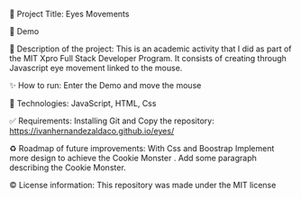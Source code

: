 📌 Project Title: Eyes Movements

👀 Demo

🎯 Description of the project: This is an academic activity that I did as part of the MIT Xpro Full Stack Developer Program. It consists of creating through Javascript eye movement linked to the mouse.

✨ How to run: Enter the Demo and move the mouse

🚀 Technologies: JavaScript, HTML, Css

✅ Requirements: Installing Git and Copy the repository: https://ivanhernandezaldaco.github.io/eyes/

♻️ Roadmap of future improvements: With Css and Boostrap Implement more design to achieve the Cookie Monster . Add some paragraph describing the Cookie Monster.

©️ License information: This repository was made under the MIT license
